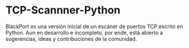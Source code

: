# TCP-Scannner-Python
BlackPort es una versión inicial de un escáner de puertos TCP escrito en Python. Aun en desarrollo e incompleto, por ende, está abierto a sugerencias, ideas y contribuciones de la comunidad. 
